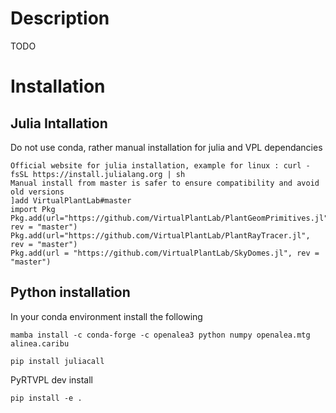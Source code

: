 # Description
 TODO

# Installation
## Julia Intallation

Do not use conda, rather manual installation for julia and VPL dependancies

```
Official website for julia installation, example for linux : curl -fsSL https://install.julialang.org | sh
Manual install from master is safer to ensure compatibility and avoid old versions
]add VirtualPlantLab#master
import Pkg
Pkg.add(url="https://github.com/VirtualPlantLab/PlantGeomPrimitives.jl", rev = "master")
Pkg.add(url="https://github.com/VirtualPlantLab/PlantRayTracer.jl", rev = "master")
Pkg.add(url = "https://github.com/VirtualPlantLab/SkyDomes.jl", rev = "master")
```

## Python installation

In your conda environment install the following

```
mamba install -c conda-forge -c openalea3 python numpy openalea.mtg alinea.caribu

pip install juliacall
```

PyRTVPL dev install
```
pip install -e .
```
